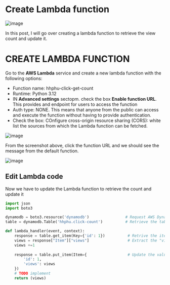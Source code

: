 # Create Lambda function

![image](https://github.com/hhphu/Cloud/assets/45286750/3aa89083-cb31-4f3a-a749-78dccf101e49)

In this post, I will go over creating a lambda function to retrieve the view count and update it.


# CREATE LAMBDA FUNCTION
Go to the **AWS Lambda** service and create a new lambda function with the following options:
- Function name: hhphu-click-get-count
- Runtime: Python 3.12
- IN **Advanced settings** sectopm. check the box **Enable function URL**. This provides and endpoint for users to access the function
- Auth type: NONE. This means that anyone from the public can access and execute the function without having to provide authentication.
- Check the box: COnfigure cross-origin resource sharing (CORS): white list the sources from which the Lambda function can be fetched.

![image](https://github.com/hhphu/Cloud/assets/45286750/6d4db573-d743-495e-939d-3faa0b01f53a)

From the screenshot above, click the function URL and we should see the message from the default function.

![image](https://github.com/hhphu/Cloud/assets/45286750/8b37da92-f9d9-4638-9ab7-c83d19b89719)

## Edit Lambda code
Now we have to update the Lambda function to retrieve the count and update it

```python
import json
import boto3

dynamodb = boto3.resource('dynamodb')                # Request AWS DynamoDB
table = dynamodb.Table('hhphu.click-count')          # Retrieve the table name hhphu.click-count

def lambda_handler(event, context):
    response = table.get_item(Key={'id': 1})          # Retrive the item whose id=1
    views = response["Item"]["views"]                 # Extract the "views" attribute from the response
    views +=1
    
    response = table.put_item(Item={                  # Update the value of "views" in the table
        'id': 1,
        'views': views 
    })
    # TODO implement
    return (views)

```
